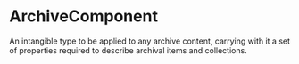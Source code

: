 # ArchiveComponent

An intangible type to be applied to any archive content, carrying with it a set of properties required to describe archival items and collections.
